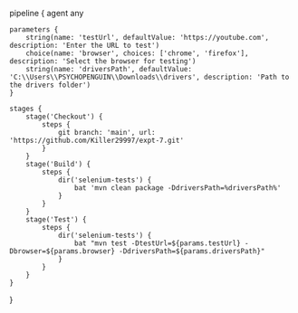 
pipeline {
    agent any

    parameters {
        string(name: 'testUrl', defaultValue: 'https://youtube.com', description: 'Enter the URL to test')
        choice(name: 'browser', choices: ['chrome', 'firefox'], description: 'Select the browser for testing')
        string(name: 'driversPath', defaultValue: 'C:\\Users\\PSYCHOPENGUIN\\Downloads\\drivers', description: 'Path to the drivers folder')
    }

    stages {
        stage('Checkout') {
            steps {
                git branch: 'main', url: 'https://github.com/Killer29997/expt-7.git'
            }
        }
        stage('Build') {
            steps {
                dir('selenium-tests') {
                    bat 'mvn clean package -DdriversPath=%driversPath%'
                }
            }
        }
        stage('Test') {
            steps {
                dir('selenium-tests') {
                    bat "mvn test -DtestUrl=${params.testUrl} -Dbrowser=${params.browser} -DdriversPath=${params.driversPath}"
                }
            }
        }
    }
}
